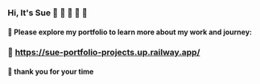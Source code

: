 
###     Hi, It's Sue 👋 🙂 💪 🌱 💪
#### 🌱 Please explore my portfolio to learn more about my work and journey: 
###  💪  https://sue-portfolio-projects.up.railway.app/
#### 🙏 thank you for your time 
